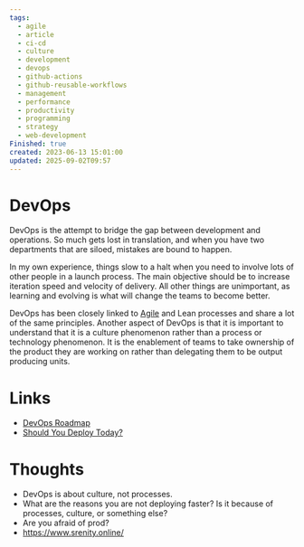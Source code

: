```yaml
---
tags:
  - agile
  - article
  - ci-cd
  - culture
  - development
  - devops
  - github-actions
  - github-reusable-workflows
  - management
  - performance
  - productivity
  - programming
  - strategy
  - web-development
Finished: true
created: 2023-06-13 15:01:00
updated: 2025-09-02T09:57
---
```

# DevOps

DevOps is the attempt to bridge the gap between development and operations. So much gets lost in translation, and when you have two departments that are siloed, mistakes are bound to happen. 

In my own experience, things slow to a halt when you need to involve lots of other people in a launch process. The main objective should be to increase iteration speed and velocity of delivery. All other things are unimportant, as learning and evolving is what will change the teams to become better. 

DevOps has been closely linked to [Agile](../Working/Agile.md) and Lean processes and share a lot of the same principles. Another aspect of DevOps is that it is important to understand that it is a culture phenomenon rather than a process or technology phenomenon. It is the enablement of teams to take ownership of the product they are working on rather than delegating them to be output producing units. 


# Links
- [DevOps Roadmap](https://roadmap.sh/devops)
- [Should You Deploy Today?](https://shouldideploy.today/)

# Thoughts 
- DevOps is about culture, not processes. 
- What are the reasons you are not deploying faster? Is it because of processes, culture, or something else?
- Are you afraid of prod?
- https://www.srenity.online/
